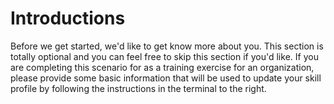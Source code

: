 # Introductions

Before we get started, we'd like to get know more about you. This section is totally optional and you can feel free to skip this section if you'd like. If you are completing this scenario for as a training exercise for an organization, please provide some basic information that will be used to update your skill profile by following the instructions in the terminal to the right. 
